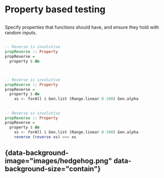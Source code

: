 # Property based testing

##

Specify properties that functions should have, and ensure they hold with random inputs.

##

```haskell
-- Reverse is involutive
propReverse :: Property
propReverse =
  property $ do



```

##

```haskell
-- Reverse is involutive
propReverse :: Property
propReverse =
  property $ do
    xs <- forAll $ Gen.list (Range.linear 0 100) Gen.alpha


```

##

```haskell
-- Reverse is involutive
propReverse :: Property
propReverse =
  property $ do
    xs <- forAll $ Gen.list (Range.linear 0 100) Gen.alpha
    reverse (reverse xs) === xs
```

## {data-background-image="images/hedgehog.png" data-background-size="contain"}

